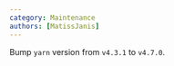 ```yaml
---
category: Maintenance
authors: [MatissJanis]
---
```


Bump `yarn` version from `v4.3.1` to `v4.7.0`.
